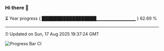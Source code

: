 ### Hi there 👋

⏳ Year progress { ██████████████████▁▁▁▁▁▁▁▁▁▁▁▁ } 62.69 %

---

⏰ Updated on Sun, 17 Aug 2025 19:37:24 GMT

![Progress Bar CI](https://github.com/IshwaranRudhara/GIT-ACTION/workflows/Progress%20Bar%20CI/badge.svg)
